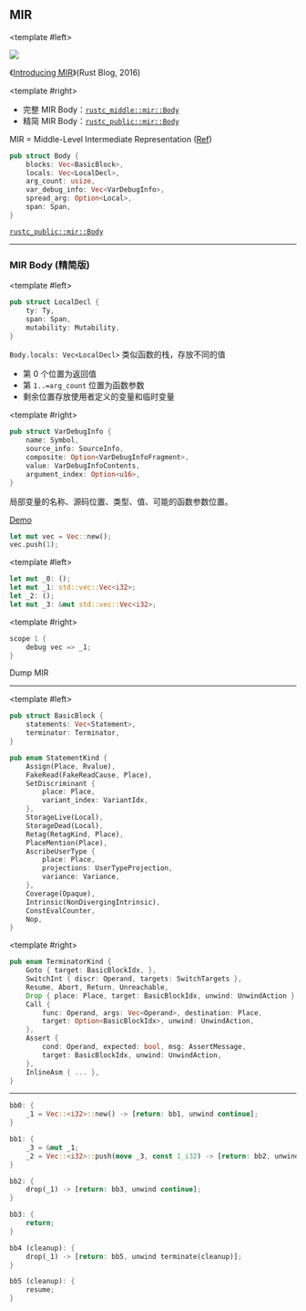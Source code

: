 
## MIR

<TwoColumns>

<template #left>

<div class="bg-[#f5f5f5] flex items-center justify-center flex-col">

![](https://blog.rust-lang.org/2016/04/19/MIR/flow.svg)

</div>

<div class="text-center">

《[Introducing MIR](https://blog.rust-lang.org/2016/04/19/MIR/)》(Rust Blog, 2016)

</div>

</template>

<template #right>

* 完整 MIR Body：[`rustc_middle::mir::Body`](https://doc.rust-lang.org/nightly/nightly-rustc/rustc_middle/mir/struct.Body.html)
* 精简 MIR Body：[`rustc_public::mir::Body`](https://doc.rust-lang.org/nightly/nightly-rustc/rustc_public/mir/struct.Body.html)

<div class="text-base">

MIR = Middle-Level Intermediate Representation
([Ref](https://rustc-dev-guide.rust-lang.org/mir/index.html))

</div>

```rust
pub struct Body {
    blocks: Vec<BasicBlock>,
    locals: Vec<LocalDecl>,
    arg_count: usize,
    var_debug_info: Vec<VarDebugInfo>,
    spread_arg: Option<Local>,
    span: Span,
}
```

<div class="text-center">

[`rustc_public::mir::Body`](https://doc.rust-lang.org/nightly/nightly-rustc/rustc_public/mir/struct.Body.html)

</div>

</template>

</TwoColumns>

---

### MIR Body (精简版)

<div class="h-2" />

<CodeblockSmallSized>

<TwoColumns>

<template #left>

<div class="border border-orange-200 px-1">

```rust
pub struct LocalDecl {
    ty: Ty,
    span: Span,
    mutability: Mutability,
}
```

</div>
<div class="text-sm">

`Body.locals: Vec<LocalDecl>` 类似函数的栈，存放不同的值

* 第 0 个位置为返回值
* 第 `1..=arg_count` 位置为函数参数
* 剩余位置存放使用者定义的变量和临时变量

</div>

</template>

<template #right>

<div class="border border-green-200 px-1">

```rust
pub struct VarDebugInfo {
    name: Symbol,
    source_info: SourceInfo,
    composite: Option<VarDebugInfoFragment>,
    value: VarDebugInfoContents,
    argument_index: Option<u16>,
}
```

</div>

<p class="text-sm">
局部变量的名称、源码位置、类型、值、可能的函数参数位置。
</p>

</template>

</TwoColumns>

<v-click>

<div class="flex items-center justify-between gap-4 py-4">

<div>

[Demo](https://play.rust-lang.org/?version=nightly&mode=debug&edition=2024&gist=abd4c3f618b81d9f241db11efee09b80)

</div>

<div class="flex-1">

```rust
let mut vec = Vec::new();
vec.push(1);
```

</div>

</div>

<TwoColumns>

<template #left>

<div class="border border-orange-200 px-1">

```rust
let mut _0: ();
let mut _1: std::vec::Vec<i32>;
let _2: ();
let mut _3: &mut std::vec::Vec<i32>;
```

</div>
</template>

<template #right>

<div class="border border-green-200 px-1">

```rust
scope 1 {
    debug vec => _1;
}
```

</div>
</template>

</TwoColumns>

<div class="text-center">Dump MIR</div>

</v-click>
</CodeblockSmallSized>

---

<CodeblockSmallSized>

<TwoColumns>

<template #left>

```rust
pub struct BasicBlock {
    statements: Vec<Statement>,
    terminator: Terminator,
}
```

```rust
pub enum StatementKind {
    Assign(Place, Rvalue),
    FakeRead(FakeReadCause, Place),
    SetDiscriminant {
        place: Place,
        variant_index: VariantIdx,
    },
    StorageLive(Local),
    StorageDead(Local),
    Retag(RetagKind, Place),
    PlaceMention(Place),
    AscribeUserType {
        place: Place,
        projections: UserTypeProjection,
        variance: Variance,
    },
    Coverage(Opaque),
    Intrinsic(NonDivergingIntrinsic),
    ConstEvalCounter,
    Nop,
}
```

</template>

<template #right>

```rust
pub enum TerminatorKind {
    Goto { target: BasicBlockIdx, },
    SwitchInt { discr: Operand, targets: SwitchTargets },
    Resume, Abort, Return, Unreachable,
    Drop { place: Place, target: BasicBlockIdx, unwind: UnwindAction },
    Call {
        func: Operand, args: Vec<Operand>, destination: Place,
        target: Option<BasicBlockIdx>, unwind: UnwindAction,
    },
    Assert {
        cond: Operand, expected: bool, msg: AssertMessage,
        target: BasicBlockIdx, unwind: UnwindAction,
    },
    InlineAsm { ... },
}
```

</template>

</TwoColumns>

</CodeblockSmallSized>

---

```rust
bb0: {
    _1 = Vec::<i32>::new() -> [return: bb1, unwind continue];
}

bb1: {
    _3 = &mut _1;
    _2 = Vec::<i32>::push(move _3, const 1_i32) -> [return: bb2, unwind: bb4];
}

bb2: {
    drop(_1) -> [return: bb3, unwind continue];
}

bb3: {
    return;
}

bb4 (cleanup): {
    drop(_1) -> [return: bb5, unwind terminate(cleanup)];
}

bb5 (cleanup): {
    resume;
}
```
